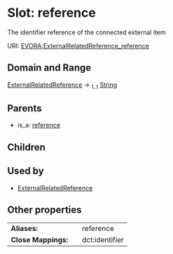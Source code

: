 
# Slot: reference

The identifier reference of the connected external item

URI: [EVORA:ExternalRelatedReference_reference](https://evora-project.eu/ExternalRelatedReference_reference)


## Domain and Range

[ExternalRelatedReference](ExternalRelatedReference.md) &#8594;  <sub>1..1</sub> [String](types/String.md)

## Parents

 *  is_a: [reference](reference.md)

## Children


## Used by

 * [ExternalRelatedReference](ExternalRelatedReference.md)

## Other properties

|  |  |  |
| --- | --- | --- |
| **Aliases:** | | reference |
| **Close Mappings:** | | dct:identifier |